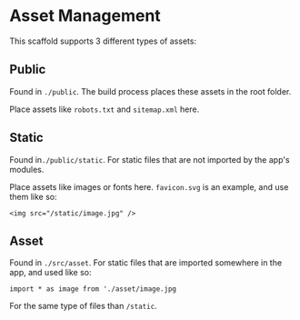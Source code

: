 # Asset Management

This scaffold supports 3 different types of assets:

## Public

Found in `./public`.
The build process places these assets in the root folder.

Place assets like `robots.txt` and `sitemap.xml` here.

## Static

Found in`./public/static`.
For static files that are not imported by the app's modules.

Place assets like images or fonts here. `favicon.svg` is an example, and use them like so:

`<img src="/static/image.jpg" />`

## Asset

Found in `./src/asset`.
For static files that are imported somewhere in the app, and used like so:

`import * as image from './asset/image.jpg`

For the same type of files than `/static`.
